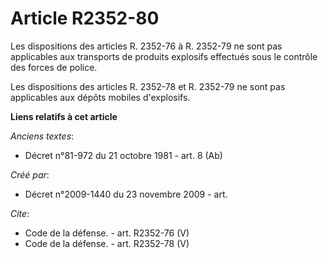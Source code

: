# Article R2352-80

Les dispositions des articles R. 2352-76 à R. 2352-79 ne sont pas applicables aux transports de produits explosifs effectués
sous le contrôle des forces de police. 

Les dispositions des articles R. 2352-78 et R. 2352-79 ne sont pas applicables aux dépôts mobiles d'explosifs.

**Liens relatifs à cet article**

_Anciens textes_:

  - Décret n°81-972 du 21 octobre 1981 - art. 8 (Ab)

_Créé par_:

  - Décret n°2009-1440 du 23 novembre 2009 - art.

_Cite_:

  - Code de la défense. - art. R2352-76 (V)
  - Code de la défense. - art. R2352-78 (V)
